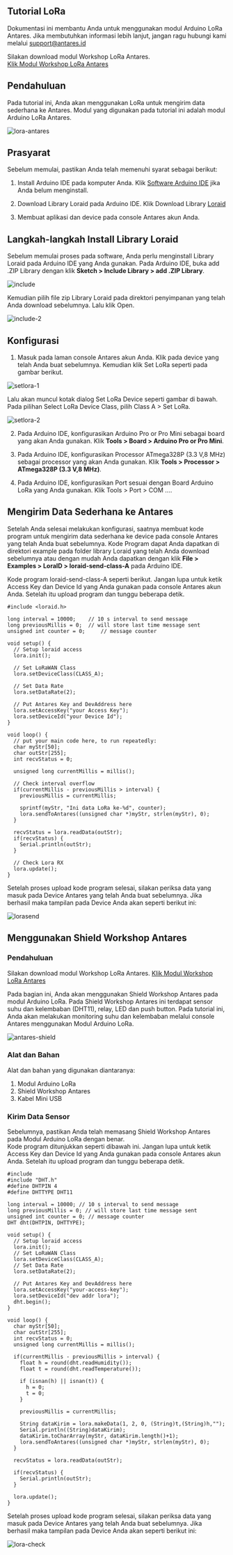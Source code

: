 ## Tutorial LoRa
Dokumentasi ini membantu Anda untuk menggunakan modul Arduino LoRa Antares. Jika membutuhkan informasi lebih lanjut, jangan ragu hubungi kami melalui support@antares.id

Silakan download modul Workshop LoRa Antares.  
[Klik Modul Workshop LoRa Antares](https://antares.id/assets/files/MODUL%20WORKSHOP%20LORA%20ANTARES.pdf)

## Pendahuluan
Pada tutorial ini, Anda akan menggunakan LoRa untuk mengirim data sederhana ke Antares. Modul yang digunakan pada tutorial ini adalah modul Arduino LoRa Antares.

![lora-antares](https://antares.id/assets/img/loramodul.png)

## Prasyarat
Sebelum memulai, pastikan Anda telah memenuhi syarat sebagai berikut:

1. Install Arduino IDE pada komputer Anda. Klik [Software Arduino IDE](https://www.arduino.cc/en/Main/Software) jika Anda belum menginstall.

2. Download Library Loraid pada Arduino IDE. Klik Download Library [Loraid](https://antares.id/assets/files/loraid%202.zip)

3. Membuat aplikasi dan device pada console Antares akun Anda.

## Langkah-langkah Install Library Loraid
Sebelum memulai proses pada software, Anda perlu menginstall Library Loraid pada Arduino IDE yang Anda gunakan. Pada Arduino IDE, buka add .ZIP Library dengan klik **Sketch > Include Library > add .ZIP Library**.

![include](https://antares.id/assets/img/libantaresws2.png)

Kemudian pilih file zip Library Loraid pada direktori penyimpanan yang telah Anda download sebelumnya. Lalu klik Open.

![include-2](https://antares.id/assets/img/libraryloraid.png)

## Konfigurasi

1. Masuk pada laman console Antares akun Anda. Klik pada device yang telah Anda buat sebelumnya. Kemudian klik Set LoRa seperti pada gambar berikut.

![setlora-1](https://antares.id/assets/img/setlora1.png)  

Lalu akan muncul kotak dialog Set LoRa Device seperti gambar di bawah. Pada pilihan Select LoRa Device Class, pilih Class A > Set LoRa.

![setlora-2](https://antares.id/assets/img/setlora2.png)

2. Pada Arduino IDE, konfigurasikan Arduino Pro or Pro Mini sebagai board yang akan Anda gunakan. Klik **Tools > Board > Arduino Pro or Pro Mini**.

3. Pada Arduino IDE, konfigurasikan Processor ATmega328P (3.3 V,8 MHz) sebagai processor yang akan Anda gunakan. Klik **Tools > Processor > ATmega328P (3.3 V,8 MHz)**.

4. Pada Arduino IDE, konfigurasikan Port sesuai dengan Board Arduino LoRa yang Anda gunakan. Klik Tools > Port > COM ....

## Mengirim Data Sederhana ke Antares

Setelah Anda selesai melakukan konfigurasi, saatnya membuat kode program untuk mengirim data sederhana ke device pada console Antares yang telah Anda buat sebelumnya. Kode Program dapat Anda dapatkan di direktori example pada folder library Loraid yang telah Anda download sebelumnya atau dengan mudah Anda dapatkan dengan klik **File > Examples > LoraID > loraid-send-class-A** pada Arduino IDE.  

Kode program loraid-send-class-A seperti berikut. Jangan lupa untuk ketik Access Key dan Device Id yang Anda gunakan pada console Antares akun Anda. Setelah itu upload program dan tunggu beberapa detik.

```arduino
#include <loraid.h>

long interval = 10000;    // 10 s interval to send message
long previousMillis = 0;  // will store last time message sent
unsigned int counter = 0;     // message counter

void setup() {
  // Setup loraid access
  lora.init();

  // Set LoRaWAN Class
  lora.setDeviceClass(CLASS_A);

  // Set Data Rate
  lora.setDataRate(2);

  // Put Antares Key and DevAddress here
  lora.setAccessKey("your Access Key");
  lora.setDeviceId("your Device Id");
}

void loop() {
  // put your main code here, to run repeatedly:
  char myStr[50];
  char outStr[255];
  int recvStatus = 0;

  unsigned long currentMillis = millis();

  // Check interval overflow
  if(currentMillis - previousMillis > interval) {
    previousMillis = currentMillis;

    sprintf(myStr, "Ini data LoRa ke-%d", counter);
    lora.sendToAntares((unsigned char *)myStr, strlen(myStr), 0);
  }

  recvStatus = lora.readData(outStr);
  if(recvStatus) {
    Serial.println(outStr);
  }

  // Check Lora RX
  lora.update();
}
```

Setelah proses upload kode program selesai, silakan periksa data yang masuk pada Device Antares yang telah Anda buat sebelumnya. Jika berhasil maka tampilan pada Device Anda akan seperti berikut ini:

![lorasend](https://antares.id/assets/img/setlora3.png)

## Menggunakan Shield Workshop Antares
### Pendahuluan
Silakan download modul Workshop LoRa Antares. [Klik Modul Workshop LoRa Antares](https://antares.id/assets/files/MODUL%20WORKSHOP%20LORA%20ANTARES.pdf)

Pada bagian ini, Anda akan menggunakan Shield Workshop Antares pada modul Arduino LoRa. Pada Shield Workshop Antares ini terdapat sensor suhu dan kelembaban (DHT11), relay, LED dan push button. Pada tutorial ini, Anda akan melakukan monitoring suhu dan kelembaban melalui console Antares menggunakan Modul Arduino LoRa.

![antares-shield](https://antares.id/assets/img/shieldworkshop.jpg)

### Alat dan Bahan

Alat dan bahan yang digunakan diantaranya:
1. Modul Arduino LoRa
2. Shield Workshop Antares
3. Kabel Mini USB

### Kirim Data Sensor
Sebelumnya, pastikan Anda telah memasang Shield Workshop Antares pada Modul Arduino LoRa dengan benar.  
Kode program ditunjukkan seperti dibawah ini. Jangan lupa untuk ketik Access Key dan Device Id yang Anda gunakan pada console Antares akun Anda. Setelah itu upload program dan tunggu beberapa detik.

```arduino
#include
#include "DHT.h"
#define DHTPIN 4
#define DHTTYPE DHT11

long interval = 10000; // 10 s interval to send message
long previousMillis = 0; // will store last time message sent
unsigned int counter = 0; // message counter
DHT dht(DHTPIN, DHTTYPE);

void setup() {
  // Setup loraid access
  lora.init();
  // Set LoRaWAN Class
  lora.setDeviceClass(CLASS_A);
  // Set Data Rate
  lora.setDataRate(2);

  // Put Antares Key and DevAddress here
  lora.setAccessKey("your-access-key");
  lora.setDeviceId("dev addr lora");
  dht.begin();
}

void loop() {
  char myStr[50];
  char outStr[255];
  int recvStatus = 0;
  unsigned long currentMillis = millis();

  if(currentMillis - previousMillis > interval) {
    float h = round(dht.readHumidity());
    float t = round(dht.readTemperature());

    if (isnan(h) || isnan(t)) {
      h = 0;
      t = 0;
    }

    previousMillis = currentMillis;

    String dataKirim = lora.makeData(1, 2, 0, (String)t,(String)h,"");
    Serial.println((String)dataKirim);
    dataKirim.toCharArray(myStr, dataKirim.length()+1);
    lora.sendToAntares((unsigned char *)myStr, strlen(myStr), 0);
  }

  recvStatus = lora.readData(outStr);

  if(recvStatus) {
    Serial.println(outStr);
  }

  lora.update();
}
```

Setelah proses upload kode program selesai, silakan periksa data yang masuk pada Device Antares yang telah Anda buat sebelumnya. Jika berhasil maka tampilan pada Device Anda akan seperti berikut ini:

![lora-check](https://antares.id/assets/img/setlora4.png)

